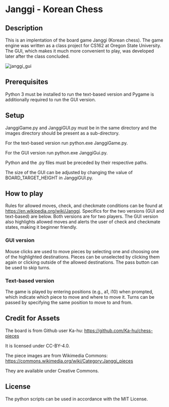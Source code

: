 # Janggi - Korean Chess

## Description

This is an implentation of the board game Janggi (Korean chess). The game engine was written as a class project for CS162 at Oregon State University. The GUI, which makes it much more convenient to play, was developed later after the class concluded.

![janggi_gui](https://user-images.githubusercontent.com/51836567/119905181-9378ba00-bf00-11eb-9547-a01ad44ac678.gif)

## Prerequisites

Python 3 must be installed to run the text-based version and Pygame is additionally required to run the GUI version.

## Setup

JanggiGame.py and JanggiGUI.py must be in the same directory and the images directory should be present as a sub-directory. 

For the text-based version run python.exe JanggiGame.py.

For the GUI version run python.exe JanggiGui.py.

Python and the .py files must be preceded by their respective paths.

The size of the GUI can be adjusted by changing the value of BOARD_TARGET_HEIGHT in JanggiGUI.py.

## How to play

Rules for allowed moves, check, and checkmate conditions can be found at https://en.wikipedia.org/wiki/Janggi. Specifics for the two versions (GUI and text-based) are below. Both versions are for two players. The GUI version also highlights allowed moves and alerts the user of check and checkmate states, making it beginner friendly.

### GUI version

Mouse clicks are used to move pieces by selecting one and choosing one of the highlighted destinations. Pieces can be unselected by clicking them again or  clicking outside of the allowed destinations. The pass button can be used to skip turns. 

### Text-based version

The game is played by entering positions (e.g., a1, i10) when prompted, which indicate which piece to move and where to move it. Turns can be passed by specifying the same position to move to and from. 

## Credit for Assets

The board is from Github user Ka-hu: https://github.com/Ka-hu/chess-pieces

It is licensed under CC-BY-4.0.

The piece images are from Wikimedia Commons: https://commons.wikimedia.org/wiki/Category:Janggi_pieces

They are available under Creative Commons.

## License

The python scripts can be used in accordance with the MIT License.
